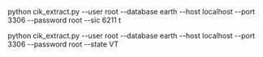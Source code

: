 python cik_extract.py --user root --database earth --host localhost --port 3306 --password root --sic 6211
t

python cik_extract.py --user root --database earth --host localhost --port 3306 --password root --state VT

